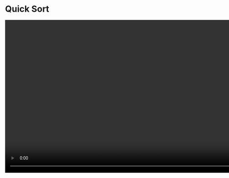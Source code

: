 # Quick Sort

<video src="https://youtu.be/Hoixgm4-P4M?feature=shared" width="1000" mini-player="true" preview-src="hinh-quicksort.jpg"/>

[GFG | Quick Sort](https://www.geeksforgeeks.org/quick-sort/)


## Definition

Quicksort, also known as partition-exchange sort, is a widely used comparison-based sorting algorithm in computer science. It was developed by Tony Hoare in 1960. Quicksort is 
known for its efficiency and is often used as the basis for sorting large datasets due to its average and best-case time complexity of 
```tex 
O(n\ log\ n)
```
The algorithm works by employing a divide-and-conquer strategy and follows these main steps:

<deflist style="full" collapsible="true">
    <def title="Partitioning">
        Quicksort begins by selecting a <b>pivot</b> element from the array. The pivot's choice can vary, but it's typically the first or last element in the array.
    </def>
    <def title="Reordering">
        The elements of the array are then rearranged in such a way that all elements smaller than the pivot are placed to its left, and all elements greater are placed to its right. This step is sometimes called the <b>partitioning</b> step.
    </def>
    <def title="Recursion">
        Quicksort is applied recursively to the subarrays created on the left and right of the pivot, effectively sorting them.
    </def>
    <def title="Combining">
        Once the recursive sorting is complete, the sorted subarrays are combined, and the entire array becomes sorted.
    </def>
</deflist>



## Partitioning

<tabs width="800">
    <tab title="Visual 1">
        <img src="https://blogger.googleusercontent.com/img/a/AVvXsEj_5g_ulJTm7AnqNrfjUt3zYDUi0qf6eepoRqnDvvUhBKIf_vdqP-982F2zX_xV3k1148k8oozojzlBGhKUPrbUshDZs9VMCT0F-iQC8NmV68gDceOu1AIEkl520KEmXgaPXb_R3PdtHNAHhfXHfHDWjQSIpFoKPqC2MIz1Mv50u1XVXI8Gpe2AXu9_3g=s16000" alt="partitioning"/>
    </tab>
    <tab title="Visual 2">
        <img src="https://www.baeldung.com/wp-content/uploads/sites/4/2021/06/Quicksort-891x1024-1.png" 
alt="Partitioning"/>
    </tab>
</tabs>

The efficiency of quicksort is highly dependent on the choice of the pivot element. In the best-case scenario, where the pivot consistently divides the array into nearly equal halves, it achieves its optimal time complexity of
```tex
O(n\ log\ n)
```
However, in the worst-case scenario, where the pivot choice is poor and consistently results in
unbalanced partitions, the time complexity can degrade to
```tex
O(n^2)
``` 
To mitigate this, various pivot selection strategies, such as selecting the median of three random
elements, can be employed to improve its performance.

[//]: # (FIXME : rework link as embeded / iframe)
[//]: # (![dsa](https://opendsa-server.cs.vt.edu/embed/quicksortCON&#41;)



## Pseudo-implementation

<tabs>
    <tab title="quicksort">
        <code-block lang="c++">
        void quicksort(int *A, int n, int m)              
        {
            // shuffle the array  
            std::random_shuffle(A, A + n)
            // call recursive quicksort
            r_quicksort(A, 0, n - 1);
        }
        </code-block>
    </tab>
    <tab title="r_quicksort">
        <code-block lang="c++">
            void r_quicksort(int *A, int lo, int hi)                                           
            {
                if (hi &le; lo) return;
                int p = partition(A, lo, hi);
                r_quicksort(A, lo, p - 1);
                r_quicksort(A, p + 1, hi);
            }
        </code-block>
    </tab>
    <tab title="partition">
        <code-block lang="c++" include-lines="0-10">
            int partition (int *A, int lo, int hi)                      
            {
                int i = lo;
                int j = hi + 1;  
                while (1) {
                    // while A[i] &lt; pivot, increase i 
                    while (A[++i] &lt; A[lo])
                        if (i == hi) break;
                    // while A[i] &gt; pivot, decrease j 
                    while (A[lo] &lt; A[--j])
                        if (j == lo) break;
                        // if i and j cross exit theloop
                        if(i >= j) break;
                        // swap A[i] and A[j]
                        std::swap(A[i], A[j]);
                }
                // swap the pivot with A[j]  
                std::swap(A[lo], A[j]);
                //return pivot's position
                return j;
            }
        </code-block>
    </tab>
</tabs>

[//]: # (FIXME : setup embed / iframe)
[//]: # (<iframe width="100%" height="500" src="https://opendsa-server.cs.vt.edu/embed/quicksortAV"></iframe>)



## Analysis : Mathematical & Empirical

[//]: # (FIXME : reconsider use...)
[//]: # ([Analysis of Quick Sort]&#40;https://www.khanacademy.org/computing/computer-science/algorithms/quick-sort/a/analysis-of-quicksort&#41;)

<tabs>
    <tab title="Explanation">
        <video src="https://youtu.be/YQhfIoK8UDY?feature=shared" width="800" mini-player="true" preview-src="quick-sort-diagram.PNG"/>
    </tab>
    <tab title="Worst-case">
        <table>
            <tr>
                <td><b>Visualize</b><br/><img src="https://cdn.kastatic.org/ka-perseus-images/7da2ac32779bef669a6f05decb62f219a9132158.png" alt="quicksort recursion tree | worst-case" width="400"/><br/>
                <code-block lang="tex" collapsible="true" collapsed-title="Complexity">
                \begin{align}                
                &amp; c { n + (n-1) + (n-2) + (n-3) + \dots 1 } \\
                    &amp; = c * ( \frac{n(n+1)}{2} ) \\
                    &amp; = \Theta(n^2) \\ \\
                \end{align}
                </code-block>
                </td>
                <td>
                    <b>Input sorted, reverse order, equal elements</b><br/>
                    <code-block lang="tex">
                    \begin{align}
                        T(n) &amp; = T(n - 1) + T(0) + \Theta(n) \\
                            &amp; = T(n - 1) + 𝛩(1) + \Theta(n) \\
                            &amp; = T(n - 1) + 𝛩(n) \\
                            &amp; = \dots \\
                            &amp; = \Theta(n^2) \\ \\
                    \end{align}
                    </code-block><br/>
                    can shuffle or <a href="https://youtu.be/HY64dw_Af94">randomize</a> the array (to avoid the 
worst-case)
                </td>
            </tr>
        </table>
    </tab>
    <tab title="Best-case">
        <table>
            <tr>
                <td><b>Visualize</b><br/><img src="https://cdn.kastatic.
org/ka-perseus-images/21cd0d70813845d67fbb11496458214f90ad7cb8.png" alt="quicksort recursion tree | best-case"/>
                </td>
                <td>
                    <b>Pivot partitions array evenly<br/><i>almost never happens</i></b><br/>
                    <code-block lang="tex">
                    \begin{align}
                        T(n)&amp; = 2T( ({n} / {2} ) + 𝛩(n) \\
                            &amp; = \dots \\
                            &amp; = \Theta(n\ log\ n) \\
                    \end{align}
                    </code-block><br/>
                </td>
            </tr>
        </table>
    </tab>
    <tab title="Average-case">
        <table>
            <tr>
                <td><b>Visualize</b><br/><img src="https://cdn-images-1.medium.com/max/600/1*h6C8WodiZvZ04CwgOKOgBA.
png" alt="quicksort recursion tree | average-case"/>
                </td>
                <td>
                    <b>Analysis is more complex</b><br/>
                    <ul>
                        <li>Consider a 9-to-1 proportional split</li>
                        <li>Even a 99-to-1 split yields same running time</li>
                        <li>Faster than merge sort in practice (less data movement)</li>
                    </ul><br/>
                    <code-block lang="tex">
                    \begin{align}
                    T(n) &amp;= T( \frac{n}{10} ) + T( \frac{9n}{10} ) + \Theta(n) \\
                    &amp; = \dots \\
                    &amp; = \Theta(n\ log\ n) \\ \\
                    \end{align}
                    </code-block><br/><br./>
                    Add all <code>cn</code> from side of tree with greatest depth (right subtree)
                    <br/>
                    <code-block lang="tex">
                    \begin{align}
                    T(n) &amp; = cn * log_{ \frac{10}{9} }\ n \\
                    &amp; = \Theta(n\ log\ n) \\ \\
                    \end{align}
                    </code-block><br/>
                </td>
            </tr>
        </table>
    </tab>
    <tab title="Compared M. Efficiency">
        <table>
            <tr>
                <td></td> <td>Best-Case</td> <td>Average-Case</td> <td>Worst-Case</td> <td>Stable</td> <td>In-place</td>
            </tr>
            <tr>
                <td>Selection Sort</td> 
                <td><code-block lang="tex"> n^2</code-block></td> 
                <td><code-block lang="tex"> n^2</code-block></td> 
                <td><code-block lang="tex">n^2</code-block></td> 
                <td><code-block lang="tex"> no</code-block></td> 
                <td><code-block lang="tex"> yes</code-block></td>
            </tr>
            <tr>
                <td>Insertion Sort</td> 
                <td><code-block lang="tex"> n</code-block></td> 
                <td><code-block lang="tex"> n^2</code-block></td> 
                <td><code-block lang="tex"> n^2</code-block></td> 
                <td><code-block lang="tex"> yes</code-block></td> 
                <td><code-block lang="tex"> yes</code-block></td>
            </tr>
            <tr>
                <td>Merge Sort</td> 
                <td><code-block lang="tex"> n\ log\ n</code-block></td> 
                <td><code-block lang="tex"> n\ log\ n</code-block></td> 
                <td><code-block lang="tex"> n\ log\ n</code-block></td> 
                <td><code-block lang="tex"> yes</code-block></td> 
                <td><code-block lang="tex"> no</code-block></td>
            </tr>
            <tr>
                <td>Quick Sort</td> 
                <td><code-block lang="tex"> n\ log\ n</code-block></td> 
                <td><code-block lang="tex"> n\ log\ n</code-block></td> 
                <td><code-block lang="tex"> n^2</code-block></td> 
                <td><code-block lang="tex"> no</code-block></td> 
                <td><code-block lang="tex"> yes</code-block></td>
            </tr>
        </table><br/>
        Quicksort's efficiency and simplicity make it a popular choice for sorting algorithms, and it's often used in practice. It's worth noting that while quicksort is typically very efficient, it may not be suitable for certain specialized scenarios where stability or guaranteed worst-case performance is required.
    </tab>
    <tab title="Compared E. Efficiency">
        <img src="12_s16.png" alt="empirical analysis | running time estimates">
        <a href="https://www.cs.princeton.edu/courses/archive/spring18/cos226/lectures/23Quicksort.pdf"/>https://www.
cs.princeton.edu/courses/archive/spring18/cos226/lectures/23Quicksort.pdf</a>
    </tab>
</tabs>

## Comments on Quick Sort

{style="medium"}
Properties
: - benefits substantially from code tuning

Improvements
: use insertion sort for small arrays
: - avoid overhead on small instances (~10 elements) median of 3 elements
: - estimate true median by inspecting 3 random elements [three-way partitioning](https://www.toptal.com/developers/sorting-algorithms/quick-sort-3-way)
: - create three partitions 
    ```tex 
    ≤ pivot, == pivot,  ≥ pivot
    ```
